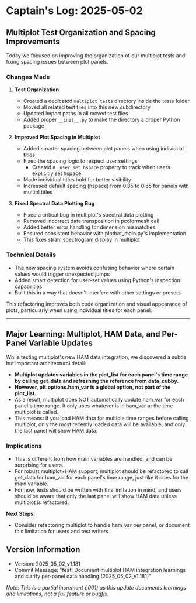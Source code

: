 # Captain's Log: 2025-05-02

## Multiplot Test Organization and Spacing Improvements

Today we focused on improving the organization of our multiplot tests and fixing spacing issues between plot panels.

### Changes Made

1. **Test Organization**
   - Created a dedicated `multiplot_tests` directory inside the tests folder
   - Moved all related test files into this new subdirectory
   - Updated import paths in all moved test files
   - Added proper `__init__.py` to make the directory a proper Python package

2. **Improved Plot Spacing in Multiplot**
   - Added smarter spacing between plot panels when using individual titles
   - Fixed the spacing logic to respect user settings
     - Created a `_user_set_hspace` property to track when users explicitly set hspace
   - Made individual titles bold for better visibility
   - Increased default spacing (hspace) from 0.35 to 0.65 for panels with multipl titles

3. **Fixed Spectral Data Plotting Bug**
   - Fixed a critical bug in multiplot's spectral data plotting
   - Removed incorrect data transposition in pcolormesh call
   - Added better error handling for dimension mismatches
   - Ensured consistent behavior with plotbot_main.py's implementation
   - This fixes strahl spectrogram display in multiplot

### Technical Details

- The new spacing system avoids confusing behavior where certain values would trigger unexpected jumps
- Added smart detection for user-set values using Python's inspection capabilities
- Built this in a way that doesn't interfere with other settings or presets

This refactoring improves both code organization and visual appearance of plots, particularly when using individual titles for each panel.

---

## Major Learning: Multiplot, HAM Data, and Per-Panel Variable Updates

While testing multiplot's new HAM data integration, we discovered a subtle but important architectural detail:

- **Multiplot updates variables in the plot_list for each panel's time range by calling get_data and refreshing the reference from data_cubby.**
- **However, plt.options.ham_var is a global option, not part of the plot_list.**
- As a result, multiplot does NOT automatically update ham_var for each panel's time range. It only uses whatever is in ham_var at the time multiplot is called.
- This means: if you load HAM data for multiple time ranges before calling multiplot, only the most recently loaded data will be available, and only the last panel will show HAM data.

### Implications
- This is different from how main variables are handled, and can be surprising for users.
- For robust multiplot+HAM support, multiplot should be refactored to call get_data for ham_var for each panel's time range, just like it does for the main variable.
- For now, tests should be written with this limitation in mind, and users should be aware that only the last panel will show HAM data unless multiplot is refactored.

**Next Steps:**
- Consider refactoring multiplot to handle ham_var per panel, or document this limitation for users and test writers.

## Version Information
- Version: 2025_05_02_v1.181
- Commit Message: "feat: Document multiplot HAM integration learnings and clarify per-panel data handling (2025_05_02_v1.181)"

*Note: This is a partial increment (.001) as this update documents learnings and limitations, not a full feature or bugfix.* 